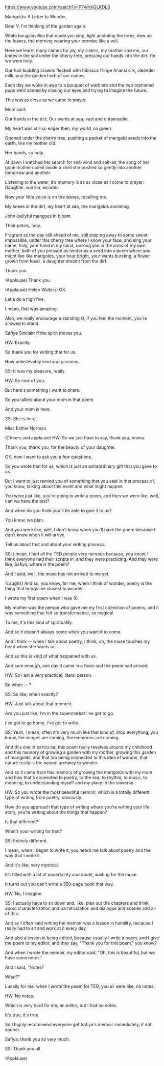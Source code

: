 https://www.youtube.com/watch?v=P7wNVGLKDL8

Marigolds: A Letter to Wonder.

Dear V, I'm thinking of the garden again.

White bougainvillea that made you sing, light anointing the trees, dew on the leaves, the morning wearing your promise like a veil.

Here we learnt many names for joy, my sisters, my brother and me, our knees in the soil under the cherry tree, pressing our hands into the dirt, for we were holy.

Our hair budding crowns flecked with hibiscus fringe Anansi silk, oleander milk, and the golden herb of our names.

Each day we woke in awe to a bouquet of warblers and the two orphaned pups we’d named by closing our eyes and trying to imagine the future.

This was as close as we came to prayer.

Mom said.

Our hands in the dirt, Our wants at sea, vast and untameable.

My heart was still so eager then, my world, so green.

Opened under the cherry tree, pushing a packet of marigold seeds into the earth, like my mother did.

Her hands, so holy.

At dawn I watched her search for sea-wind and salt-air, the song of her gone mother coiled inside a shell she pushed so gently into another tomorrow and another.

Listening to the water, it’s memory is as as close as I come to prayer: Daughter, warrior, wonder.

Now your little voice is on the waves, recalling me.

My knees in the dirt, my heart at sea, the marigolds anointing.

John-bellyful mangoes in bloom.

Their petals, holy.

Fragrant as the day still ahead of me, still slipping away to some sweet impossible, under this cherry tree where I know your face, and sing your name, holy, your hand in my hand, rocking you in the arms of my own mother, both of you pressed as tender as a seed into a poem where you might live like marigolds, your hour bright, your wants bursting, a flower grown from fossil, a daughter dreamt from the dirt.

Thank you.

(Applause) Thank you.

(Applause) Helen Walters: OK.

Let's do a high five.

I mean, that was amazing.

Also, we really encourage a standing O, if you feel the moment, you're allowed to stand.

Safiya Sinclair: If the spirit moves you.

HW: Exactly.

So thank you for writing that for us.

How unbelievably kind and gracious.

SS: It was my pleasure, really.

HW: So nice of you.

But here's something I want to share.

So you talked about your mom in that poem.

And your mom is here.

SS: She is here.

Miss Esther Norman.

(Cheers and applause) HW: So we just have to say, thank you, mama.

Thank you, thank you, for the beauty of your daughter.

OK, now I want to ask you a few questions.

So you wrote that for us, which is just an extraordinary gift that you gave to us.

But I want to just remind you of something that you said in that process of, you know, talking about this event and what might happen.

You were just like, you're going to write a poem, and then we were like, well, can we have the text?

And when do you think you'll be able to give it to us?

You know, we plan.

And you were like, well, I don't know when you'll have the poem because I don't know when it will arrive.

Tell us about that and about your writing process.

SS: I mean, I had all the TED people very nervous because, you know, I think everyone had their scripts in, and they were practicing, And they were like, Safiya, where is the poem?

And I said, well, the muse has not arrived to me yet.

(Laughs) And so, you know, for me, when I think of wonder, poetry is the thing that brings me closest to wonder.

I wrote my first poem when I was 10.

My mother was the person who gave me my first collection of poems, and it was something that felt so transformative, so magical.

To me, it's this kind of spirituality.

And so it doesn't always come when you want it to come.

And I think -- when I talk about poetry, I think, oh, the muse touches my head when she wants to.

And so this is kind of what happened with us.

And sure enough, one day it came in a fever and the poem had arrived.

HW: So I am a very practical, literal person.

So when -- ?

SS: So like, when exactly?

HW: Just talk about that moment.

Are you just like, I'm in the supermarket I've got to go.

I've got to go home, I've got to write.

SS: Yeah, I mean, often it's very much like that kind of, drop everything, you know, the images are coming, the memories are coming.

And this one in particular, this poem really revolves around my childhood and this memory of growing a garden with my mother, growing this garden of marigolds, and that too being connected to this idea of wonder, that nature really is the natural archway to wonder.

And so it came from this memory of growing the marigolds with my mom and how that's connected to poetry, to the sea, to rhythm, to music, to meaning, to understanding myself and my place in the universe.

HW: So you wrote the most beautiful memoir, which is a totally different type of writing from poetry, obviously.

How do you approach that type of writing where you're writing your life story, you're writing about the things that happen?

Is that different?

What’s your writing for that?

SS: Entirely different.

I mean, when I began to write it, you heard me talk about poetry and the way that I write it.

And it's like, very mystical.

It’s filled with a lot of uncertainty and doubt, waiting for the muse.

It turns out you can't write a 350-page book that way.

HW: No, I imagine.

SS: I actually have to sit down and, like, plan out the chapters and think about characterization and narrativization and dialogue and scenes and all of this.

And so I often said writing the memoir was a lesson in humility, because I really had to sit and work at it every day.

And also a lesson in being edited, because usually I write a poem, and I give the poem to my editor, and they say, "Thank you for this poem," you know?

And when I wrote the memoir, my editor said, "Oh, this is beautiful, but we have some notes."

And I said, "Notes?

What?"

Luckily for me, when I wrote the poem for TED, you all were like, no notes.

HW: No notes.

Which is very hard for me, an editor, but I had no notes.

It's true, it's true.

So I highly recommend everyone get Safiya's memoir immediately, if not sooner.

Safiya, thank you so very much.

SS: Thank you all.

(Applause)